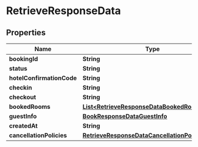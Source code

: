 

# RetrieveResponseData

## Properties

Name | Type | Description | Notes
------------ | ------------- | ------------- | -------------
**bookingId** | **String** |  |  [optional]
**status** | **String** |  |  [optional]
**hotelConfirmationCode** | **String** |  |  [optional]
**checkin** | **String** |  |  [optional]
**checkout** | **String** |  |  [optional]
**bookedRooms** | [**List&lt;RetrieveResponseDataBookedRoomsInner&gt;**](RetrieveResponseDataBookedRoomsInner.md) |  |  [optional]
**guestInfo** | [**BookResponseDataGuestInfo**](BookResponseDataGuestInfo.md) |  |  [optional]
**createdAt** | **String** |  |  [optional]
**cancellationPolicies** | [**RetrieveResponseDataCancellationPolicies**](RetrieveResponseDataCancellationPolicies.md) |  |  [optional]




